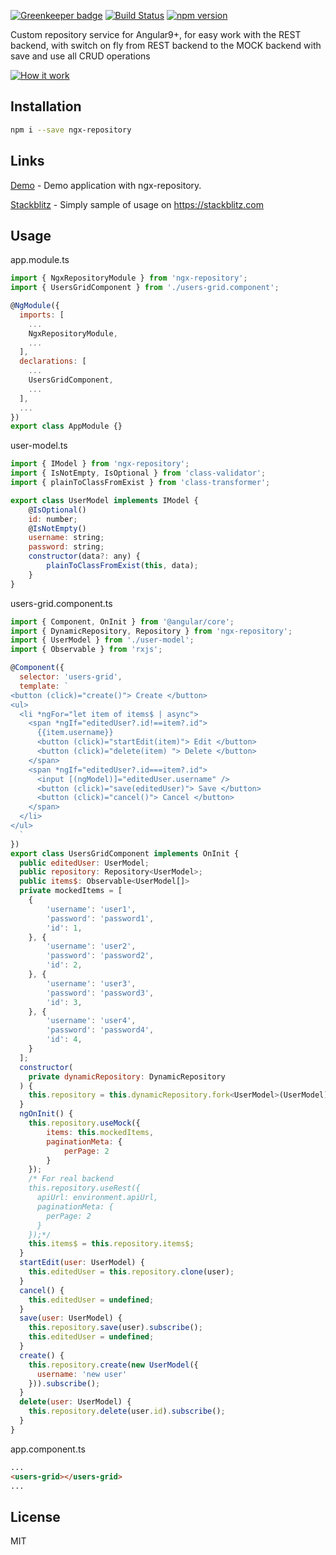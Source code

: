 [![Greenkeeper badge](https://badges.greenkeeper.io/EndyKaufman/ngx-repository.svg)](https://greenkeeper.io/)
[![Build Status](https://travis-ci.org/EndyKaufman/ngx-repository.svg?branch=master)](https://travis-ci.org/EndyKaufman/ngx-repository)
[![npm version](https://badge.fury.io/js/ngx-repository.svg)](https://badge.fury.io/js/ngx-repository)


Custom repository service for Angular9+, for easy work with the REST backend, with switch on fly from REST backend to the MOCK backend with save and use all CRUD operations

[![How it work](https://img.youtube.com/vi/lEFD8ey82ek/0.jpg)](https://www.youtube.com/watch?v=lEFD8ey82ek)

## Installation

```bash
npm i --save ngx-repository
```

## Links

[Demo](https://endykaufman.github.io/ngx-repository) - Demo application with ngx-repository.

[Stackblitz](https://stackblitz.com/edit/ngx-repository) - Simply sample of usage on https://stackblitz.com

## Usage

app.module.ts
```js 
import { NgxRepositoryModule } from 'ngx-repository';
import { UsersGridComponent } from './users-grid.component';

@NgModule({
  imports: [
    ...
    NgxRepositoryModule,
    ...
  ],
  declarations: [
    ...
    UsersGridComponent,
    ...
  ],
  ...
})
export class AppModule {}
```

user-model.ts
```js 
import { IModel } from 'ngx-repository';
import { IsNotEmpty, IsOptional } from 'class-validator';
import { plainToClassFromExist } from 'class-transformer';

export class UserModel implements IModel {
    @IsOptional()
    id: number;
    @IsNotEmpty()
    username: string;
    password: string;
    constructor(data?: any) {
        plainToClassFromExist(this, data);
    }
}
```

users-grid.component.ts
```js
import { Component, OnInit } from '@angular/core';
import { DynamicRepository, Repository } from 'ngx-repository';
import { UserModel } from './user-model';
import { Observable } from 'rxjs';

@Component({
  selector: 'users-grid',
  template: `
<button (click)="create()"> Create </button>
<ul>
  <li *ngFor="let item of items$ | async">
    <span *ngIf="editedUser?.id!==item?.id">
      {{item.username}}
      <button (click)="startEdit(item)"> Edit </button>
      <button (click)="delete(item) "> Delete </button>
    </span>
    <span *ngIf="editedUser?.id===item?.id">
      <input [(ngModel)]="editedUser.username" />
      <button (click)="save(editedUser)"> Save </button>
      <button (click)="cancel()"> Cancel </button>
    </span>
  </li>
</ul>
  `
})
export class UsersGridComponent implements OnInit {
  public editedUser: UserModel;
  public repository: Repository<UserModel>;
  public items$: Observable<UserModel[]>
  private mockedItems = [
    {
        'username': 'user1',
        'password': 'password1',
        'id': 1,
    }, {
        'username': 'user2',
        'password': 'password2',
        'id': 2,
    }, {
        'username': 'user3',
        'password': 'password3',
        'id': 3,
    }, {
        'username': 'user4',
        'password': 'password4',
        'id': 4,
    }
  ];
  constructor(
    private dynamicRepository: DynamicRepository
  ) {
    this.repository = this.dynamicRepository.fork<UserModel>(UserModel);
  }
  ngOnInit() {
    this.repository.useMock({
        items: this.mockedItems,
        paginationMeta: {
            perPage: 2
        }
    });
    /* For real backend
    this.repository.useRest({
      apiUrl: environment.apiUrl,
      paginationMeta: {
        perPage: 2
      }
    });*/
    this.items$ = this.repository.items$;
  }
  startEdit(user: UserModel) {
    this.editedUser = this.repository.clone(user);
  }
  cancel() {
    this.editedUser = undefined;
  }
  save(user: UserModel) {
    this.repository.save(user).subscribe();
    this.editedUser = undefined;
  }
  create() {
    this.repository.create(new UserModel({
      username: 'new user'
    })).subscribe();
  }
  delete(user: UserModel) {
    this.repository.delete(user.id).subscribe();
  }
}
```

app.component.ts
```html
...
<users-grid></users-grid>
...
```

## License

MIT